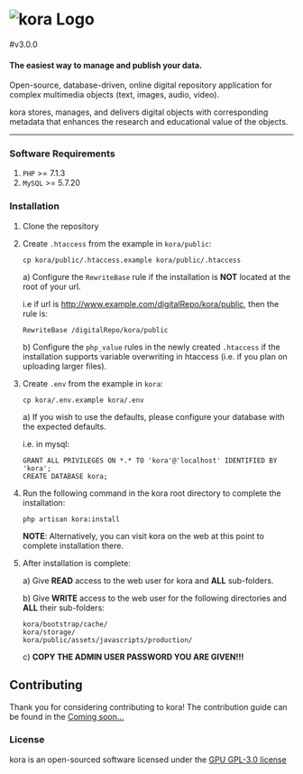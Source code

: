 # ![kora Logo](https://matrix-msu.github.io/kora/images/logo_green_text_dark.svg) 

#v3.0.0

#### The easiest way to manage and publish your data.

Open-source, database-driven, online digital repository application for complex multimedia objects (text, images, audio, 
video).

kora stores, manages, and delivers digital objects with corresponding metadata that enhances the research and 
educational value of the objects. 

***

### Software Requirements
1) `PHP` >= 7.1.3
2) `MySQL` >= 5.7.20

### Installation

1) Clone the repository

2) Create `.htaccess` from the example in `kora/public`:

       cp kora/public/.htaccess.example kora/public/.htaccess
       
    a) Configure the `RewriteBase` rule if the installation is **NOT** located at the root of your url.
    
    i.e if url is http://www.example.com/digitalRepo/kora/public, then the rule is:
       
       RewriteBase /digitalRepo/kora/public
       
    b) Configure the `php_value` rules in the newly created `.htaccess` if the installation supports variable 
       overwriting in htaccess (i.e. if you plan on uploading larger files).

3) Create `.env` from the example in `kora`:

       cp kora/.env.example kora/.env
       
    a) If you wish to use the defaults, please configure your database with the expected defaults. 
    
    i.e. in mysql:
       
       GRANT ALL PRIVILEGES ON *.* TO 'kora'@'localhost' IDENTIFIED BY 'kora';
       CREATE DATABASE kora;

4) Run the following command in the kora root directory to complete the installation:

       php artisan kora:install
       
   **NOTE**: Alternatively, you can visit kora on the web at this point to complete installation there.

5) After installation is complete:

    a) Give **READ** access to the web user for kora and **ALL** sub-folders.
    
    b) Give **WRITE** access to the web user for the following directories and **ALL** their sub-folders:
       
       kora/bootstrap/cache/
       kora/storage/
       kora/public/assets/javascripts/production/
       
    c) **COPY THE ADMIN USER PASSWORD YOU ARE GIVEN!!!**

## Contributing

Thank you for considering contributing to kora! The contribution guide can be found in the 
[Coming soon...]()

### License

kora is an open-sourced software licensed under the [GPU GPL-3.0 license](https://opensource.org/licenses/GPL-3.0)
